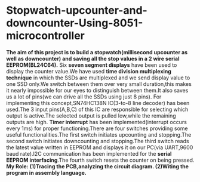# Stopwatch-upcounter-and-downcounter-Using-8051-microcontroller

**The aim of this project is to build a stopwatch(millisecond upcounter as well as downcounter) and saving all the stop values in a 2 wire serial EEPROM(BL24C64).**
Six **seven segment displays** have been used to display the counter value.We have used **time division multiplexing technique** in which the SSDs are multiplexed and we send display value to one SSD only.We switch between them over very small duration,this makes it nearly impossible for our eyes to distinguish between them.It also saves us a lot of pins(we can drive all the SSDs using just 8 pins). For implementing this concept,SN74HC138N IC(3-to-8 line decoder) has been used.The 3 input pins(A,B,C) of this IC are responsible for selecting which output is active.The selected output is pulled low,while the remaining outputs are high.
**Timer interrupt** has been implemented(interrupt occurs every 1ms) for proper functioning.There are four switches providing some useful functionalities.The first switch initiates upcounting and stopping.The second switch initiates downcounting and stopping.The third switch reads the latest value written in EEPROM and displays it on our PC(via UART,9600 baud rate).I2C communication has been implemented for the **serial EEPROM interfacing**.The fourth switch resets the counter on being pressed.
**My Role:
(1)Tracing the PCB,analyzing the circuit diagram.
(2)Witing the program in assembly language.**


